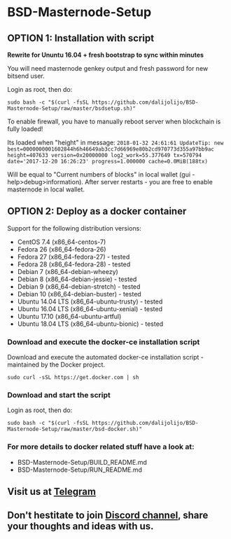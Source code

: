 # BSD-Masternode-Setup
## OPTION 1: Installation with script

**Rewrite for Ununtu 16.04 + fresh bootstrap to sync within minutes**

You will need masternode genkey output and fresh password for new bitsend user.

Login as root, then do:
```
sudo bash -c "$(curl -fsSL https://github.com/dalijolijo/BSD-Masternode-Setup/raw/master/bsdsetup.sh)"
```

To enable firewall, you have to manually reboot server when blockchain is fully loaded!

Its loaded when "height" in message:
```2018-01-32 24:61:61 UpdateTip: new best=0000000001602844h6h46649ab3cc7d66969e80b2cd970773d355a97bb9ac height=407633 version=0x20000000 log2_work=55.377649 tx=570794 date='2017-12-20 16:26:23' progress=1.000000 cache=0.0MiB(188tx)```

Will be equal to "Current numbers of blocks" in local wallet (gui - help>debug>information).
After server restarts - you are free to enable masternode in local wallet.

## OPTION 2: Deploy as a docker container

Support for the following distribution versions:
* CentOS 7.4 (x86_64-centos-7)
* Fedora 26 (x86_64-fedora-26)
* Fedora 27 (x86_64-fedora-27) - tested
* Fedora 28 (x86_64-fedora-28) - tested
* Debian 7 (x86_64-debian-wheezy)
* Debian 8 (x86_64-debian-jessie) - tested
* Debian 9 (x86_64-debian-stretch) - tested
* Debian 10 (x86_64-debian-buster) - tested
* Ubuntu 14.04 LTS (x86_64-ubuntu-trusty) - tested
* Ubuntu 16.04 LTS (x86_64-ubuntu-xenial) - tested
* Ubuntu 17.10 (x86_64-ubuntu-artful)
* Ubuntu 18.04 LTS (x86_64-ubuntu-bionic) - tested

### Download and execute the docker-ce installation script

Download and execute the automated docker-ce installation script - maintained by the Docker project.

```
sudo curl -sSL https://get.docker.com | sh
```

### Download and start the script
Login as root, then do:

```
sudo bash -c "$(curl -fsSL https://github.com/dalijolijo/BSD-Masternode-Setup/raw/master/bsd-docker.sh)"
```

### For more details to docker related stuff have a look at:
* BSD-Masternode-Setup/BUILD_README.md
* BSD-Masternode-Setup/RUN_README.md


## Visit us at [Telegram](https://t.me/BSD_Bitsend)

## Don't hestitate to join [Discord channel](https://discord.gg/DNfazhS), share your thoughts and ideas with us.
